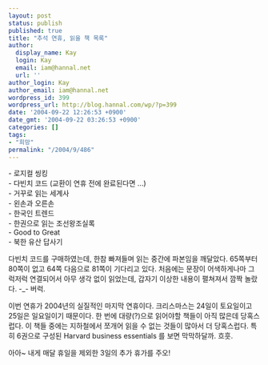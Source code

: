 ```yaml
---
layout: post
status: publish
published: true
title: "추석 연휴, 읽을 책 목록"
author:
  display_name: Kay
  login: Kay
  email: iam@hannal.net
  url: ''
author_login: Kay
author_email: iam@hannal.net
wordpress_id: 399
wordpress_url: http://blog.hannal.com/wp/?p=399
date: '2004-09-22 12:26:53 +0900'
date_gmt: '2004-09-22 03:26:53 +0900'
categories: []
tags:
- "희망"
permalink: "/2004/9/486"
---
```

<p>- 로지컬 씽킹<br />
- 다빈치 코드 (교환이 연휴 전에 완료된다면 ...)<br />
- 거꾸로 읽는 세계사<br />
- 왼손과 오른손<br />
- 한국인 트렌드<br />
- 한권으로 읽는 조선왕조실록<br />
- Good to Great<br />
- 북한 유산 답사기</p>
<p>다빈치 코드를 구매하였는데, 한참 빠져들며 읽는 중간에 파본임을 깨달았다. 65쪽부터 80쪽이 없고 64쪽 다음으로 81쪽이 기다리고 있다. 처음에는 문장이 어색하게나마 그럭저럭 연결되어서 아무 생각 없이 읽었는데, 갑자기 이상한 내용이 펼쳐져서 깜짝 놀랐다. -_- 버럭.</p>
<p>이번 연휴가 2004년의 실질적인 마지막 연휴이다. 크리스마스는 24일이 토요일이고 25일은 일요일이기 때문이다. 한 번에 대량(?)으로 읽어야할 책들이 아직 많은데 당혹스럽다. 이 책들 중에는 지하철에서 쪼개어 읽을 수 없는 것들이 많아서 더 당혹스럽다. 특히 6권으로 구성된 Harvard business essentials 를 보면 막막하달까. 흐흣.</p>
<p>아아~ 내게 매달 휴일을 제외한 3일의 추가 휴가를 주오!</p>
